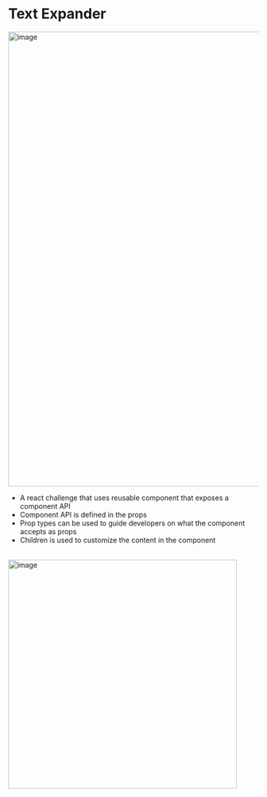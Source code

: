 # Text Expander
<img width="914" alt="image" src="https://github.com/wbdvlpmnt/React_text_expander/assets/139825457/0f29cc04-031b-4e89-ba8c-ffa0cfd4ff97">

<br/>

- A react challenge that uses reusable component that exposes a component API
- Component API is defined in the props
- Prop types can be used to guide developers on what the component accepts as props
- Children is used to customize the content in the component

<br/>

<img width="460" alt="image" src="https://github.com/wbdvlpmnt/React_text_expander/assets/139825457/7e02a8e7-434a-4247-be60-674832eaa0f5">
